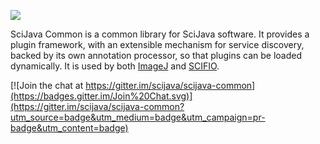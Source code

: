 [![](http://jenkins.imagej.net/job/SciJava-common/lastBuild/badge/icon)](http://jenkins.imagej.net/job/SciJava-common/)

SciJava Common is a common library for SciJava software. It provides a
plugin framework, with an extensible mechanism for service discovery, backed
by its own annotation processor, so that plugins can be loaded dynamically.
It is used by both [ImageJ](https://github.com/imagej/imagej) and
[SCIFIO](https://github.com/scifio/scifio).


[![Join the chat at https://gitter.im/scijava/scijava-common](https://badges.gitter.im/Join%20Chat.svg)](https://gitter.im/scijava/scijava-common?utm_source=badge&utm_medium=badge&utm_campaign=pr-badge&utm_content=badge)